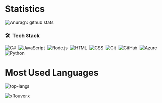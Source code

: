 # Statistics #
![Anurag's github stats](https://github-readme-stats.vercel.app/api?username=xRouvenx&show_icons=true&theme=radical)

### 🛠 &nbsp;Tech Stack

![C#](https://img.shields.io/badge/-C#-333333?style=flat&logo=C#)&nbsp;
![JavaScript](https://img.shields.io/badge/-JavaScript-333333?style=flat&logo=javascript)&nbsp;
![Node.js](https://img.shields.io/badge/-Node.js-333333?style=flat&logo=node.js)&nbsp;
![HTML](https://img.shields.io/badge/-HTML-333333?style=flat&logo=HTML5)&nbsp;
![CSS](https://img.shields.io/badge/-CSS-333333?style=flat&logo=CSS3&logoColor=1572B6)&nbsp;
![Git](https://img.shields.io/badge/-Git-333333?style=flat&logo=git)&nbsp;
![GitHub](https://img.shields.io/badge/-GitHub-333333?style=flat&logo=github)&nbsp;
![Azure](https://img.shields.io/badge/-Azure-333333?style=flat&logo=azure)&nbsp;
![Python](https://img.shields.io/badge/-Python-333333?style=flat&logo=python)&nbsp;

# Most Used Languages #

![top-langs](https://github-readme-stats.vercel.app/api/top-langs?username=xRouvenx&show_icons=true&title_color=fff&icon_color=79ff97&text_color=9f9f9f&bg_color=151515)

<p align="left"><img src="https://komarev.com/ghpvc/?username=xRouvenx" alt="xRouvenx" /> </p>
<br>
